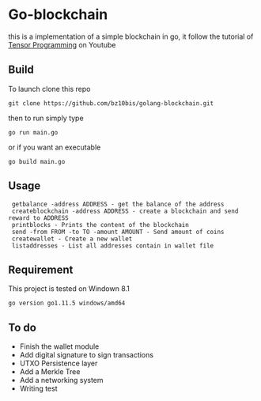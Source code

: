 # Go-blockchain

this is a implementation of a simple blockchain in go, it follow the tutorial of [Tensor Programming](https://www.youtube.com/channel/UCYqCZOwHbnPwyjawKfE21wg) on Youtube

## Build

To launch clone this repo
```
git clone https://github.com/bz10bis/golang-blockchain.git
```
then to run simply type
```
go run main.go
```
or if you want an executable
```
go build main.go
```

## Usage

```
 getbalance -address ADDRESS - get the balance of the address
 createblockchain -address ADDRESS - create a blockchain and send reward to ADDRESS
 printblocks - Prints the content of the blockchain
 send -from FROM -to TO -amount AMOUNT - Send amount of coins
 createwallet - Create a new wallet
 listaddresses - List all addresses contain in wallet file
```

## Requirement

This project is tested on Windown 8.1
```
go version go1.11.5 windows/amd64
```

## To do 
* Finish the wallet module
* Add digital signature to sign transactions
* UTXO Persistence layer
* Add a Merkle Tree
* Add a networking system
* Writing test